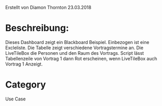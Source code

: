 Erstellt von Diamon Thornton
23.03.2018

# Beschreibung:

Dieses Dashboard zeigt ein Blackboard Beispiel. Einbezogen ist eine Excleliste.
Die Tabelle zeigt verschiedene Vortragstermine an. Die LiveTileBox die Personen und den Raum des Vortrags.
Script lässt Tabellenzeile von Vortrag 1 dann Rot erscheinen, wenn LiveTileBox auch Vortrag 1 Anzeigt.

# Category
Use Case